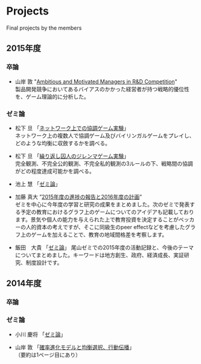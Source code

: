 # Projects
Final projects by the members

## 2015年度

### 卒論

* 山岸 敦
  "[Ambitious and Motivated Managers in R&D Competition](https://github.com/haru110jp/Senior-Thesis-Final-ver-/blob/master/gradthesis_final.pdf)"  
  製品開発競争においてあるバイアスのかかった経営者が持つ戦略的優位性を、ゲーム理論的に分析した。

### ゼミ論

* 松下 旦
  「[ネットワーク上での協調ゲーム実験](https://github.com/myuuuuun/NetworkGame/blob/master/%E3%82%BC%E3%83%9F%E8%AB%96%EF%BC%88%E4%BB%AE%EF%BC%89.pdf)」  
  ネットワーク上の複数人で協調ゲーム及びバイリンガルゲームをプレイし、どのような均衡に収斂するかを調べる。

* 松下 旦
  「[繰り返し囚人のジレンマゲーム実験](https://github.com/myuuuuun/RepeatedMatrixGame/tree/master/PrisonersDilemma/experiment3)」  
  完全観測、不完全公的観測、不完全私的観測の3ルールの下、戦略間の協調がどの程度達成可能かを調べる。

* 池上 慧
  「[ゼミ論](https://github.com/keiikegami/theano)」  

* 加藤 真大
  ”[2015年度の進捗の報告と2016年度の計画](https://github.com/NlGG/study/blob/master/ゼミ論.pdf)”  
  ゼミを中心に今年度の学習と研究の成果をまとめました。次のゼミで発表する予定の教育におけるグラフ上のゲームについてのアイデアも記載しております。景気や個人の能力を与えられた上で教育投資を決定することがベッカーの人的資本の考えですが、そこに同級生のpeer effectなどを考慮したグラフ上のゲームを加えることで、教育の地域間格差を考察します。

* 飯田　大貴
  「[ゼミ論](https://github.com/bocchan/costly/blob/master/%E5%B0%BE%E5%B1%B1%E3%82%BC%E3%83%9F%E8%AB%96%E9%A3%AF%E7%94%B0.pdf)」
  尾山ゼミでの2015年度の活動記録と、今後のテーマについてまとめました。キーワードは地方創生、政府、経済成長、実証研究、制度設計です。

## 2014年度

### 卒論

### ゼミ論

* 小川 慶将
  「[ゼミ論](https://github.com/yoshimasaogawa/Report/blob/master/%E3%82%BB%E3%82%99%E3%83%9F%E8%AB%96.pdf)」  

* 山岸 敦
  「[確率進化モデルと均衡選択、行動伝播](https://github.com/haru110jp/StochEvolution/blob/master/zemithesis.pdf)」  
  （要約は1ページ目にあり）
